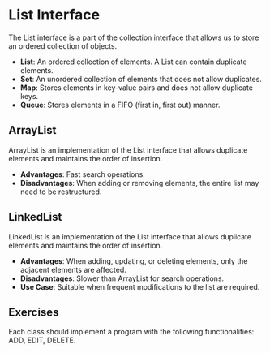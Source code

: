 # List Interface

The List interface is a part of the collection interface that allows us to store an ordered collection of objects.

- **List**: An ordered collection of elements. A List can contain duplicate elements.
- **Set**: An unordered collection of elements that does not allow duplicates.
- **Map**: Stores elements in key-value pairs and does not allow duplicate keys.
- **Queue**: Stores elements in a FIFO (first in, first out) manner.

## ArrayList

ArrayList is an implementation of the List interface that allows duplicate elements and maintains the order of insertion.

- **Advantages**: Fast search operations.
- **Disadvantages**: When adding or removing elements, the entire list may need to be restructured.

## LinkedList

LinkedList is an implementation of the List interface that allows duplicate elements and maintains the order of insertion.

- **Advantages**: When adding, updating, or deleting elements, only the adjacent elements are affected.
- **Disadvantages**: Slower than ArrayList for search operations.
- **Use Case**: Suitable when frequent modifications to the list are required.

## Exercises

Each class should implement a program with the following functionalities: ADD, EDIT, DELETE.